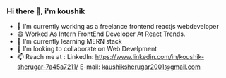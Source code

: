 ### Hi there 👋, i'm koushik

- 🔭 I’m currently working as a freelance frontend reactjs webdeveloper
- 😄 Worked As Intern FrontEnd Developer At React Trends.
- 🌱 I’m currently learning MERN stack
- 👯 I’m looking to collaborate on Web Develpment
- 📫 Reach me at : LinkedIn: https://www.linkedin.com/in/koushik-sherugar-7a45a7211/       E-mail: kaushiksherugar2001@gmail.com
<!--
**kaushikkotegar/kaushikkotegar** is a ✨ _special_ ✨ repository because its `README.md` (this file) appears on your GitHub profile.

Here are some ideas to get you started:

- 🔭 I’m currently working on ...
- 🌱 I’m currently learning ...
- 👯 I’m looking to collaborate on ...
- 🤔 I’m looking for help with ...
- 💬 Ask me about ...
- 📫 How to reach me: ...
- 😄 Pronouns: ...
- ⚡ Fun fact: ...
-->
